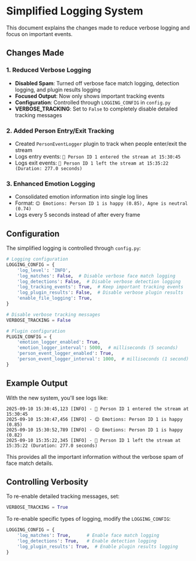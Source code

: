 # Simplified Logging System

This document explains the changes made to reduce verbose logging and focus on important events.

## Changes Made

### 1. Reduced Verbose Logging
- **Disabled Spam**: Turned off verbose face match logging, detection logging, and plugin results logging
- **Focused Output**: Now only shows important tracking events
- **Configuration**: Controlled through `LOGGING_CONFIG` in `config.py`
- **VERBOSE_TRACKING**: Set to `False` to completely disable detailed tracking messages

### 2. Added Person Entry/Exit Tracking
- Created `PersonEventLogger` plugin to track when people enter/exit the stream
- Logs entry events: `🚪 Person ID 1 entered the stream at 15:30:45`
- Logs exit events: `🚪 Person ID 1 left the stream at 15:35:22 (Duration: 277.0 seconds)`

### 3. Enhanced Emotion Logging
- Consolidated emotion information into single log lines
- Format: `😊 Emotions: Person ID 1 is happy (0.85), Agne is neutral (0.74)`
- Logs every 5 seconds instead of after every frame

## Configuration

The simplified logging is controlled through `config.py`:

```python
# Logging configuration
LOGGING_CONFIG = {
    'log_level': 'INFO',
    'log_matches': False,  # Disable verbose face match logging
    'log_detections': False,  # Disable verbose detection logging
    'log_tracking_events': True,  # Keep important tracking events
    'log_plugin_results': False,  # Disable verbose plugin results
    'enable_file_logging': True,
}

# Disable verbose tracking messages
VERBOSE_TRACKING = False

# Plugin configuration
PLUGIN_CONFIG = {
    'emotion_logger_enabled': True,
    'emotion_logger_interval': 5000,  # milliseconds (5 seconds)
    'person_event_logger_enabled': True,
    'person_event_logger_interval': 1000,  # milliseconds (1 second)
}
```

## Example Output

With the new system, you'll see logs like:

```
2025-09-10 15:30:45,123 [INFO] - 🚪 Person ID 1 entered the stream at 15:30:45
2025-09-10 15:30:47,456 [INFO] - 😊 Emotions: Person ID 1 is happy (0.85)
2025-09-10 15:30:52,789 [INFO] - 😊 Emotions: Person ID 1 is happy (0.82)
2025-09-10 15:35:22,345 [INFO] - 🚪 Person ID 1 left the stream at 15:35:22 (Duration: 277.0 seconds)
```

This provides all the important information without the verbose spam of face match details.

## Controlling Verbosity

To re-enable detailed tracking messages, set:
```python
VERBOSE_TRACKING = True
```

To re-enable specific types of logging, modify the `LOGGING_CONFIG`:
```python
LOGGING_CONFIG = {
    'log_matches': True,      # Enable face match logging
    'log_detections': True,   # Enable detection logging
    'log_plugin_results': True,  # Enable plugin results logging
}
```